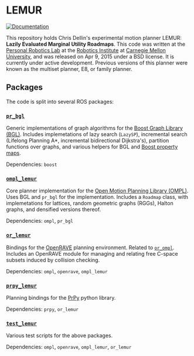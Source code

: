 LEMUR
=====

[![Documentation](https://readthedocs.org/projects/lemur-planning/badge/?version=latest)](http://lemur-planning.readthedocs.io/en/latest/?badge=latest)

This repository holds Chris Dellin's experimental motion planner LEMUR: **Lazily Evaluated Marginal Utility Roadmaps**.  This code was written at the [Personal Robotics Lab][pr] at the [Robotics Institute][ri] at [Carnegie Mellon University][cmu], and was released on Apr 9, 2015 under a BSD license.  It is currently under active development.  Previous versions of this planner were known as the multiset planner, E8, or family planner.

Packages
--------

The code is split into several ROS packages:

### [`pr_bgl`](pr_bgl/)

Generic implementations of graph algorithms for the [Boost Graph Library (BGL)][bgl].  Includes implemetations of lazy search (`LazySP`), incremental search (Lifelong Planning A*, incremental bidirectional Dijkstra's), partition functions over graphs, and various helpers for BGL and [Boost property maps][bpropmap].

Dependencies: `boost`

### [`ompl_lemur`](ompl_lemur/)

Core planner implementation for the [Open Motion Planning Library (OMPL)][ompl].  Uses BGL and `pr_bgl` for the implementation.  Includes a `Roadmap` class, with implemetations for lattices, random geometric graphs (RGGs), Halton graphs, and densified versions thereof.

Dependencies: `ompl`, `pr_bgl`

### [`or_lemur`](or_lemur/)

Bindings for the [OpenRAVE][openrave] planning environment.  Related to [`or_ompl`][orompl].  Includes an OpenRAVE module for managing and relating free C-space subsets induced by collision checking.

Dependencies: `ompl`, `openrave`, `ompl_lemur`

### [`prpy_lemur`](prpy_lemur/)

Planning bindings for the [PrPy][prpy] python library.

Dependencies: `prpy`, `or_lemur`

### [`test_lemur`](test_lemur/)

Various test scripts for the above packages.

Dependencies: `ompl`, `openrave`, `ompl_lemur`, `or_lemur`

[bgl]: http://www.boost.org/doc/libs/release/libs/graph/
[bpropmap]: http://www.boost.org/doc/libs/release/libs/property_map
[cmu]: http://www.cmu.edu/
[ompl]: http://ompl.kavrakilab.org/
[openrave]: http://openrave.org/
[orompl]: https://github.com/personalrobotics/or_ompl
[pr]: https://personalrobotics.ri.cmu.edu/
[prpy]: https://github.com/personalrobotics/prpy/
[ri]: http://www.ri.cmu.edu/
